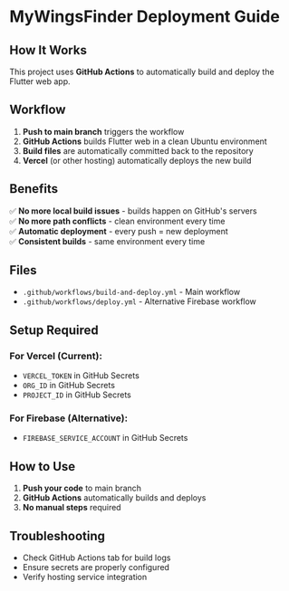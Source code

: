 # MyWingsFinder Deployment Guide

## How It Works

This project uses **GitHub Actions** to automatically build and deploy the Flutter web app.

## Workflow

1. **Push to main branch** triggers the workflow
2. **GitHub Actions** builds Flutter web in a clean Ubuntu environment
3. **Build files** are automatically committed back to the repository
4. **Vercel** (or other hosting) automatically deploys the new build

## Benefits

✅ **No more local build issues** - builds happen on GitHub's servers  
✅ **No more path conflicts** - clean environment every time  
✅ **Automatic deployment** - every push = new deployment  
✅ **Consistent builds** - same environment every time  

## Files

- `.github/workflows/build-and-deploy.yml` - Main workflow
- `.github/workflows/deploy.yml` - Alternative Firebase workflow

## Setup Required

### For Vercel (Current):
- `VERCEL_TOKEN` in GitHub Secrets
- `ORG_ID` in GitHub Secrets  
- `PROJECT_ID` in GitHub Secrets

### For Firebase (Alternative):
- `FIREBASE_SERVICE_ACCOUNT` in GitHub Secrets

## How to Use

1. **Push your code** to main branch
2. **GitHub Actions** automatically builds and deploys
3. **No manual steps** required

## Troubleshooting

- Check GitHub Actions tab for build logs
- Ensure secrets are properly configured
- Verify hosting service integration
